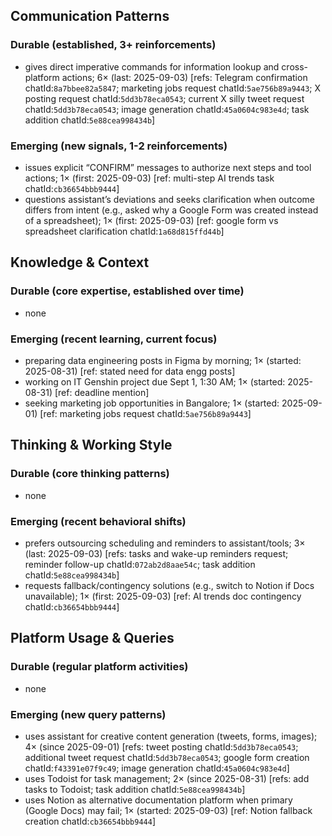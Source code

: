 ## Communication Patterns
### Durable (established, 3+ reinforcements)
- gives direct imperative commands for information lookup and cross-platform actions; 6× (last: 2025-09-03) [refs: Telegram confirmation chatId:`8a7bbee82a5847`; marketing jobs request chatId:`5ae756b89a9443`; X posting request chatId:`5dd3b78eca0543`; current X silly tweet request chatId:`5dd3b78eca0543`; image generation chatId:`45a0604c983e4d`; task addition chatId:`5e88cea998434b`]

### Emerging (new signals, 1-2 reinforcements)
- issues explicit “CONFIRM” messages to authorize next steps and tool actions; 1× (first: 2025-09-03) [ref: multi-step AI trends task chatId:`cb36654bbb9444`]
- questions assistant’s deviations and seeks clarification when outcome differs from intent (e.g., asked why a Google Form was created instead of a spreadsheet); 1× (first: 2025-09-03) [ref: google form vs spreadsheet clarification chatId:`1a68d815ffd44b`]

## Knowledge & Context
### Durable (core expertise, established over time)
- none

### Emerging (recent learning, current focus)
- preparing data engineering posts in Figma by morning; 1× (started: 2025-08-31) [ref: stated need for data engg posts]
- working on IT Genshin project due Sept 1, 1:30 AM; 1× (started: 2025-08-31) [ref: deadline mention]
- seeking marketing job opportunities in Bangalore; 1× (started: 2025-09-01) [ref: marketing jobs request chatId:`5ae756b89a9443`]

## Thinking & Working Style
### Durable (core thinking patterns)
- none

### Emerging (recent behavioral shifts)
- prefers outsourcing scheduling and reminders to assistant/tools; 3× (last: 2025-09-03) [refs: tasks and wake-up reminders request; reminder follow-up chatId:`072ab2d8aae54c`; task addition chatId:`5e88cea998434b`]
- requests fallback/contingency solutions (e.g., switch to Notion if Docs unavailable); 1× (first: 2025-09-03) [ref: AI trends doc contingency chatId:`cb36654bbb9444`]

## Platform Usage & Queries
### Durable (regular platform activities)
- none

### Emerging (new query patterns)
- uses assistant for creative content generation (tweets, forms, images); 4× (since 2025-09-01) [refs: tweet posting chatId:`5dd3b78eca0543`; additional tweet request chatId:`5dd3b78eca0543`; google form creation chatId:`f43391e07f9c49`; image generation chatId:`45a0604c983e4d`]
- uses Todoist for task management; 2× (since 2025-08-31) [refs: add tasks to Todoist; task addition chatId:`5e88cea998434b`]
- uses Notion as alternative documentation platform when primary (Google Docs) may fail; 1× (started: 2025-09-03) [ref: Notion fallback creation chatId:`cb36654bbb9444`]
